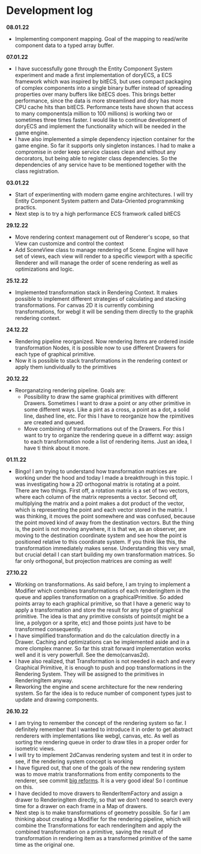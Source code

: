 # Development log

**08.01.22**
* Implementing component mapping. Goal of the mapping to read/write component data to a typed array buffer.

**07.01.22**
* I have successfully gone through the Entity Component System experiment and made a first implementation of doryECS, a ECS framework which was inspired by bitECS, but uses compact packaging of complex components into a single binary buffer instead of spreading properties over many buffers like bitECS does. This brings better performance, since the data is more streamlined and dory has more CPU cache hits than bitECS. Performance tests have shown that access to many components(a million to 100 millions) is working two or sometimes three times faster. I would like to continue development of doryECS and implement the functionality which will be needed in the game engine.
* I have also implemented a simple dependency injection container for the game engine. So far it supports only singleton instances. I had to make a compromise in order keep service classes clean and without any decorators, but being able to register class dependencies. So the dependencies of any service have to be mentioned together with the class registration.

**03.01.22**
* Start of experimenting with modern game engine architectures. I will try Entity Component System pattern and Data-Oriented programmking practics.
* Next step is to try a high performance ECS framwork called bitECS

**29.12.22**
* Move rendering context management out of Renderer's scope, so that View can customize and control the context
* Add SceneView class to manage rendering of Scene. Engine will have set of views, each view will render to a specific viewport with a specific Renderer and will manage the order of scene rendering as well as optimizations and logic.

**25.12.22**
* Implemented transformation stack in Rendering Context. It makes possible to implement different strategies of calculating and stacking transformations. For canvas 2D it is currently combining transformations, for webgl it will be sending them directly to the graphik rendering context.

**24.12.22**
* Rendering pipeline reorganized. Now rendering Items are ordered inside transformation Nodes, it is possible now to use different Drawers for each type of graphical primitive.
* Now it is possible to stack transformations in the rendering context or apply them iundividually to the primitives

**20.12.22**
* Reorganatzing rendering pipeline. Goals are:
    - Possibility to draw the same graphical primitives with different Drawers. Sometimes I want to draw a point or any other primitive in some different ways. Like a pint as a cross, a point as a dot, a solid line, dashed line, etc. For this I have to reorganize how the rpimitives are created and queued.
    - Move combining of transformations out of the Drawers. For this I want to try to organize the rendering queue in a differnt way: assign to each transformation node a list of rendering items. Just an idea, I have ti think about it more.

**01.11.22**
* Bingo! I am trying to understand how transformation matrices are working under the hood and today I made a breakthrough in this topic. I was investigating how a 2D orthogonal matrix is rotating at a point. There are two things. First off, a rotation matrix is a set of two vectors, where each column of the matrix represents a vector. Second off, multiplying the matrix and a point makes a dot product of the vector, which is representing the point and each vector stored in the matrix. I was thinking, it moves the point somewhere and was confused, because the point moved kind of away from the destination vectors. But the thing is, the point is not moving anywhere, it is that we, as an observer, are moving to the destination coordinate system and see how the point is positioned relative to this coordinate system. If you think like this, the transformation immediately makes sense. Understanding this very small, but crucial detail I can start building my own transformation matrices. So far only orthogonal, but projection matrices are coming as well!

**27.10.22**
* Working on transformations. As said before, I am trying to implement a Modifier which combines transformations of each renderingItem in the queue and applies transformation on a graphicalPrimitive. So added points array to each graphical primitive, so that I have a generic way to apply a transformation and store the result for any type of graphical primitive. The idea is that any primitive consists of points(it might be a line, a polygon or a sprite, etc) and those points just have to be transformed consequently.
* I have simplified transformation and do the calculation directly in a Drawer. Caching and optimizations can be implemented aside and in a more clomplex manner. So far this strait forward implementation works well and it is very powerfull. See the demo(canvas2d).
* I have also realized, that Transformation is not needed in each and every Graphical Primitive, it is enough to push and pop transformations in the Rendering System. They will be assigned to the primitives in RenderingItem anyway.
* Reworking the engine and scene architecture for the new rendering system. So far the idea is to reduce number of component types just to update and drawing components.

**26.10.22**
* I am trying to remember the concept of the rendering system so far. I definitely remember that I wanted to introduce it in order to get abstract renderers with implementations like webgl, canvas, etc. As well as sorting the rendering queue in order to draw tiles in a proper order for isometric views.
* I will try to implement 2dCanvas rendering system and test it in order to see, if the rendering system concept is working
* I have figured out, that one of the goals of the new rendering system was to move matrix transformations from entity components to the renderer, see commit [big reforms](https://github.com/SemionV/dory/commit/74687ef40294ac88f1322d69ad79ea99e70e6ba1). It is a very good idea! So I continue on this.
* I have decided to move drawers to RenderItemFactory and assign a drawer to RenderingItem directly, so that we don't need to search every time for a drawer on each frame in a Map of drawers.
* Next step is to make transformations of geometry possible. So far I am thinking about creating a Modifier for the rendering pipeline, which will combine the Transformations for each renderingItem and apply the combined transformation on a primitive, saving the result of transformation in rendering item as a transformed primitive of the same time as the original one.
